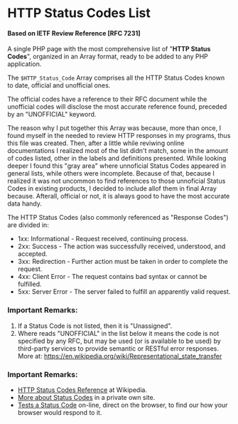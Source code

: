 # HTTP Status Codes List

#### Based on IETF Review Reference [RFC 7231]

A single PHP page with the most comprehensive list of "**HTTP Status Codes**", organized in an Array format, ready to be added to any PHP application.

The `$HTTP_Status_Code` Array comprises all the HTTP Status Codes known to date, official and unofficial ones.

The official codes have a reference to their RFC document while the unofficial codes will disclose the most accurate reference found, preceded by an "UNOFFICIAL" keyword.

The reason why I put together this Array was because, more than once, I found myself in the needed to review HTTP responses in my programs, thus this file was created. Then, after a little while reviwing online documentations I realized most of the list didn't match, some in the amount of codes listed, other in the labels and definitions presented. While looking deeper I found this "gray area" where unnoficial Status Codes appeared in general lists, while others were incomplete. Because of that, because I realized it was not uncommon to find references to those unnoficial Status Codes in existing products, I decided to include allof them in final Array because. Afterall, official or not, it is always good to have the most accurate data handy.

The HTTP Status Codes (also commonly referenced as "Response Codes") are divided in:

* 1xx: Informational - Request received, continuing process.
* 2xx: Success - The action was successfully received, understood, and accepted.
* 3xx: Redirection - Further action must be taken in order to complete the request.
* 4xx: Client Error - The request contains bad syntax or cannot be fulfilled.
* 5xx: Server Error - The server failed to fulfill an apparently valid request.


### Important Remarks:

 1. If a Status Code is not listed, then it is "Unassigned".
 2. Where reads "UNOFFICIAL" in the list below it means the code is not specified by any RFC, but may be used (or is available to be used) by third-party services to provide semantic or RESTful error responses. More at: https://en.wikipedia.org/wiki/Representational_state_transfer


### Important Remarks:

* [HTTP Status Codes Reference](http://www.iana.org/assignments/http-status-codes/http-status-codes.xhtml) at Wikipedia.
* [More about Status Codes](http://getstatuscode.com/) in a private own site.
* [Tests a Status Code](http://getstatuscode.com/) on-line, direct on the browser, to find our how your browser would respond to it.
